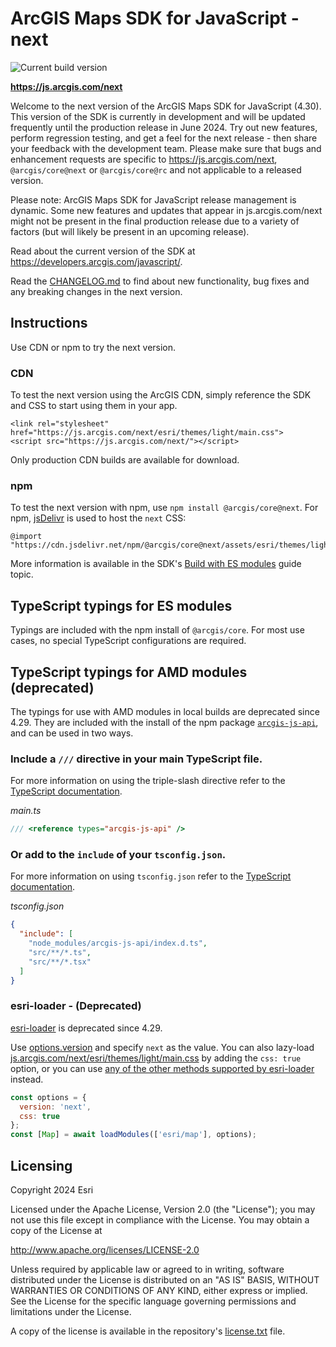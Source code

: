 # ArcGIS Maps SDK for JavaScript - next

![Current build version](https://img.shields.io/npm/v/@arcgis/core/next?label=Current%20build)

**https://js.arcgis.com/next**

Welcome to the next version of the ArcGIS Maps SDK for JavaScript (4.30). This version of the SDK is currently in development and will be updated frequently until the production release in June 2024. Try out new features, perform regression testing, and get a feel for the next release - then share your feedback with the development team. Please make sure that bugs and enhancement requests are specific to https://js.arcgis.com/next, `@arcgis/core@next` or `@arcgis/core@rc` and not applicable to a released version.

Please note: ArcGIS Maps SDK for JavaScript release management is dynamic. Some new features and updates that appear in js.arcgis.com/next might not be present in the final production release due to a variety of factors (but will likely be present in an upcoming release).

Read about the current version of the SDK at https://developers.arcgis.com/javascript/.

Read the [CHANGELOG.md](CHANGELOG.md) to find about new functionality, bug fixes and any breaking changes in the next version.

## Instructions

Use CDN or npm to try the next version.

### CDN

To test the next version using the ArcGIS CDN, simply reference the SDK and CSS to start using them in your app.

    <link rel="stylesheet" href="https://js.arcgis.com/next/esri/themes/light/main.css">
    <script src="https://js.arcgis.com/next/"></script>

Only production CDN builds are available for download.

### npm

To test the next version with npm, use `npm install @arcgis/core@next`. For npm, [jsDelivr](https://www.jsdelivr.com/package/npm/@arcgis/core?tab=files) is used to host the `next` CSS:

    @import "https://cdn.jsdelivr.net/npm/@arcgis/core@next/assets/esri/themes/light/main.css";

More information is available in the SDK's [Build with ES modules](https://next.sites.afd.arcgis.com/javascript/latest/es-modules/) guide topic.

## TypeScript typings for ES modules

Typings are included with the npm install of `@arcgis/core`. For most use cases, no special TypeScript configurations are required.

## TypeScript typings for AMD modules (deprecated)

The typings for use with AMD modules in local builds are deprecated since 4.29. They are included with the install of the npm package [`arcgis-js-api`](https://www.npmjs.com/package/arcgis-js-api), and can be used in two ways.

### Include a `///` directive in your main TypeScript file.

For more information on using the triple-slash directive refer to the [TypeScript documentation](https://www.typescriptlang.org/docs/handbook/triple-slash-directives.html).

*main.ts*

```ts
/// <reference types="arcgis-js-api" />
```

### Or add to the `include` of your `tsconfig.json`.

For more information on using `tsconfig.json` refer to the [TypeScript documentation](https://www.typescriptlang.org/docs/handbook/tsconfig-json.html#handbook-content).

*tsconfig.json*

```json
{
  "include": [
    "node_modules/arcgis-js-api/index.d.ts",
    "src/**/*.ts",
    "src/**/*.tsx"
  ]
}
```

### esri-loader - **(Deprecated)**

[esri-loader](https://github.com/Esri/esri-loader) is deprecated since 4.29. 

Use [options.version](https://github.com/Esri/esri-loader#from-a-specific-version) and specify `next` as the value. You can also lazy-load [js.arcgis.com/next/esri/themes/light/main.css](js.arcgis.com/next/esri/themes/light/main.css) by adding the `css: true` option, or you can use [any of the other methods supported by esri-loader](https://github.com/Esri/esri-loader#loading-styles) instead.

```javascript
const options = {
  version: 'next',
  css: true
};
const [Map] = await loadModules(['esri/map'], options);
```

## Licensing

Copyright 2024 Esri

Licensed under the Apache License, Version 2.0 (the "License");
you may not use this file except in compliance with the License.
You may obtain a copy of the License at

   http://www.apache.org/licenses/LICENSE-2.0

Unless required by applicable law or agreed to in writing, software
distributed under the License is distributed on an "AS IS" BASIS,
WITHOUT WARRANTIES OR CONDITIONS OF ANY KIND, either express or implied.
See the License for the specific language governing permissions and
limitations under the License.

A copy of the license is available in the repository's [license.txt](https://github.com/Esri/feedback-js-api-next/blob/main/License.txt) file.

